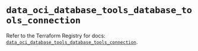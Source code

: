 # `data_oci_database_tools_database_tools_connection`

Refer to the Terraform Registry for docs: [`data_oci_database_tools_database_tools_connection`](https://registry.terraform.io/providers/oracle/oci/6.18.0/docs/data-sources/database_tools_database_tools_connection).
